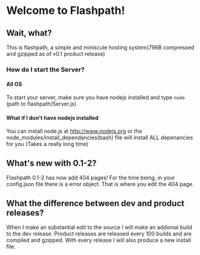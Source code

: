 # Welcome to Flashpath!

## Wait, what?

This is flashpath, a simple and miniscule hosting system(796B compressed and
gzipped as of v0.1 product release)

### How do I start the Server?

#### All OS

To start your server, make sure you have nodejs installed and type ```node``` (path
to flashpath/Server.js)
#### What if I don't have nodejs installed

You can install node.js at http://www.nodejs.org or the node_modules/install_dependancies(bash) file will install ALL depenancies for you (Takes a really long time)
## What's new with 0.1-2?

Flashpath 0.1-2 has now add 404 pages! For the time being, in your config.json file there is a error object. That is where you edit the 404 page.

## What the difference between dev and product releases?

When I make an substantial edit to the source I will make an addional build to
the dev release. Product releases are released every 100 builds and are
compiled and gzipped. With every release I will also produce a new install file.

